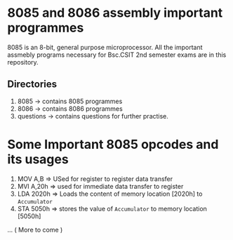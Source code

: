 # 8085 and 8086 assembly important programmes

8085 is an 8-bit, general purpose microprocessor. All the important assmebly programs necessary for Bsc.CSIT 
2nd semester exams are in this repository.

## Directories
1. 8085 -> contains 8085 programmes
2. 8086 -> contains 8086 programmes
3. questions -> contains questions for further practise.

# Some Important 8085 opcodes and its usages

1. MOV A,B   => USed for register to register data transfer
2. MVI A,20h => used for immediate data transfer to register
3. LDA 2020h => Loads the content of memory location [2020h] to `Accumulator`   
4. STA 5050h => stores the value of `Accumulator` to memory location [5050h]

... ( More to come )